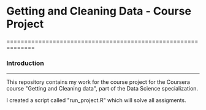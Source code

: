 # Getting and Cleaning Data - Course Project
==============================================================

### Introduction
______________________________________________________________

This repository contains my work for the course project for the Coursera course "Getting and Cleaning data", part of the Data Science specialization.

I created a script called "run_project.R" which will solve all assigments.

